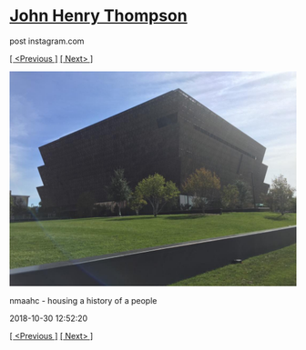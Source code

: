# [John Henry Thompson](../README.md)
post instagram.com

[[ <Previous ]](2018-10-30-2.md) [[ Next> ]](2018-10-28-1.md)

[![](../media/2018-10-30/nmaahc-housing-a-history-of-a-people.jpg)](../README.md)

nmaahc - housing a history of a people

2018-10-30 12:52:20

[[ <Previous ]](2018-10-30-2.md) [[ Next> ]](2018-10-28-1.md)